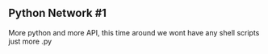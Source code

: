 ## Python Network #1

More python and more API, this time around we wont have any shell scripts just more .py